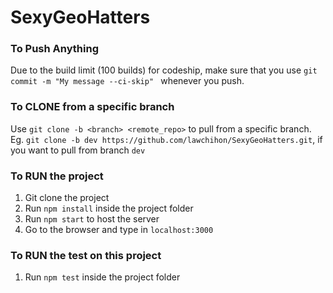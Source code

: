 # SexyGeoHatters
### To Push Anything
Due to the build limit (100 builds) for codeship, make sure that you use `git commit -m "My message --ci-skip" `
whenever you push.  

### To CLONE from a specific branch
Use `git clone -b <branch> <remote_repo>` to pull from a specific branch.  
Eg. `git clone -b dev https://github.com/lawchihon/SexyGeoHatters.git`, if you want to pull from branch `dev`  

### To RUN the project
1. Git clone the project  
2. Run `npm install` inside the project folder  
3. Run `npm start` to host the server  
4. Go to the browser and type in `localhost:3000`

### To RUN the test on this project
1. Run `npm test` inside the project folder  
